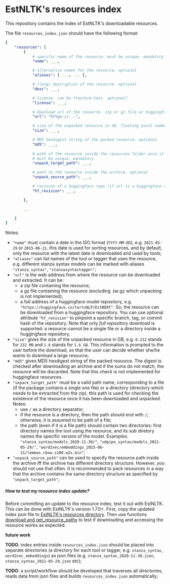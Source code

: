 # EstNLTK's resources index

This repository contains the index of EstNLTK's downloadable resources.

The file `resources_index.json` should have the following format:

```yaml
{
    "resources": [
        {
            # specific name of the resource. must be unique. mandatory
            "name": ___,

            # alternative names for the resource. optional
            "aliases": [ ..., ... ], 

            # (long) description of the resource. optional
            "desc": ___,

            # license. can be freeform text. optional?
            "license": ___, 

            # download url of the resource. zip or gz file or huggingface repo. mandatory
            "url": "https://...", 

            # size of the unpacked resource in GB. floating point number. optional.
            "size": ___,

            # MD5 hexdigest string of the packed resource. optional.
            "md5": ___,
          
            # path of the resource inside the resources folder once it has been unpacked. 
            # must be unique. mandatory
            "unpack_target_path": ___, 

            # path to the resource inside the archive. optional
            "unpack_source_path": ___, 

            # revision of a huggingface repo (if url is a huggingface repo). optional.
            "hf_revision": ___,

        },

        ...

    ]
}
``` 

Notes:

* `"name"` must contain a date in the ISO format (`YYYY-MM-DD`), e.g. `2021-05-29` or `2015-06-21`. this date is used for sorting resources, and by default, only the resource with the latest date is downloaded and used by tools;
* `"aliases"` can list names of the tool or tagger that uses the resource, e.g. different stanza syntax models can be marked with aliases `"stanza_syntax"`, `"stanzasyntaxtagger"`;  
* `"url"` is the web address from where the resource can be downloaded and extracted. It can be:
	* a zip file containing the resource;
	* a gz file containing the resource (excluding .tar.gz which unpacking is not implemented);
	* a full address of a huggingface model repository, e.g. `"https://huggingface.co/tartuNLP/EstBERT"`. So, the  resource can be downloaded from a huggingface repository. You can use optional attribute `"hf_revision"` to pinpoint a specific branch, tag, or commit hash of the repository. Note that only _full repository download_ is supported: a resource cannot be a single file or a directory inside a huggingface repository.
* `"size"` gives the size of the unpacked resource in GB, e.g. `0.232` stands for `232 MB` and `1.6` stands for `1.6 GB`. This information is prompted to the user before the download, so that the user can decide whether she/he wants to download a large resource;
* `"md5"` gives MD5 hexdigest string of the packed resource. The digest is checked after downloading an archive and if the sums do not match, the resource will be discarded. Note that this check is not implemented for huggingface resources. 
* `"unpack_target_path"` must be a valid path name, corresponding to a file (if the package contains a single one file) or a directory (directory which needs to be extracted from the zip). this path is used for checking the existence of the resource once it has been downloaded and unpacked. Notes: 
	* use `/` as a directory separator;
	* if the resource is a directory, then the path should end with `/`; otherwise, it is assumed to be path of a file;
	* the path (even if it is a file path) should contain two directories: first directory names the tool using the resource, and its sub diretory names the specific version of the model. Examples: `"stanza_syntax/models_2020-11-30/"`, `"udpipe_syntax/models_2021-05-29/"`, `"word2vec/embeddings_2015-06-21/lemmas.cbow.s100.w2v.bin"`;
* `"unpack_source_path"` can be used to specify the resource path inside the archive iff the archive has different directory structure. However, you should not use that often. It is recommended to pack resources in a way that the archive  contains the same directory structure as specified by `"unpack_target_path"`;

##### How to test my resource index update?

Before committing an update to the resource index, test it out with EstNLTK. 
This can be done with EstNLTK's version 1.7.0+.
First, copy the updated index json file to [EstNLTK's resources directory](https://nbviewer.org/github/estnltk/estnltk/blob/58ac622ba70cd83b70775315f6518246780631ac/estnltk/tutorials/estnltk_resources.ipynb#Where-is-the-resources-directory-and-how-to-change-it?). Then use functions [download and get\_resource\_paths](https://nbviewer.org/github/estnltk/estnltk/blob/58ac622ba70cd83b70775315f6518246780631ac/estnltk/tutorials/estnltk_resources.ipynb#In-a-nutshell) to test if  downloading and accessing the resource works as expected.    
 

**future work**

**TODO**: index entries inside `resources_index.json` should be placed into separate directories (a directory for each tool or tagger, e.g. `stanza_syntax`, `word2vec_embeddings`) as json files (e.g. `stanza_syntax_2020-11-30.json`, `stanza_syntax_2021-05-29.json` etc);

**TODO**: a script/workflow should be developed that traverses all directories, reads data from json files and builds `resources_index.json` automatically;
